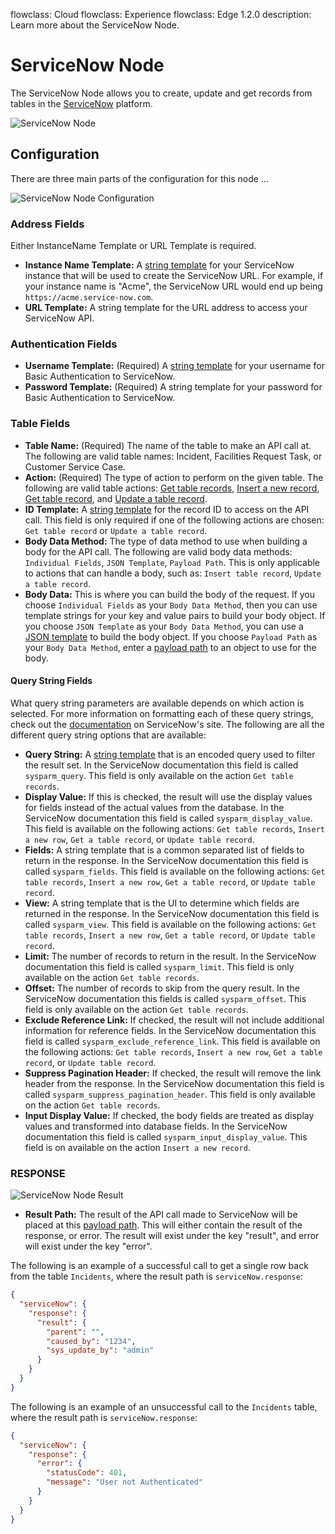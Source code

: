flowclass: Cloud
flowclass: Experience
flowclass: Edge 1.2.0
description: Learn more about the ServiceNow Node.

# ServiceNow Node

The ServiceNow Node allows you to create, update and get records from tables in the [ServiceNow](https://servicenow.com) platform.

![ServiceNow Node](/images/workflows/data/service-now-node.png "ServiceNow Node")

## Configuration

There are three main parts of the configuration for this node ...

![ServiceNow Node Configuration](/images/workflows/data/service-now-node-configuration.png "ServiceNow Node Configuration")

### Address Fields

Either InstanceName Template or URL Template is required.

* **Instance Name Template:** A [string template](/workflows/accessing-payload-data/#string-templates) for your ServiceNow instance that will be used to create the ServiceNow URL. For example, if your instance name is "Acme", the ServiceNow URL would end up being `https://acme.service-now.com`.
* **URL Template:** A string template for the URL address to access your ServiceNow API.

### Authentication Fields

* **Username Template:** (Required) A [string template](/workflows/accessing-payload-data/#string-templates) for your username for Basic Authentication to ServiceNow.
* **Password Template:** (Required) A string template for your password for Basic Authentication to ServiceNow.

### Table Fields

* **Table Name:** (Required) The name of the table to make an API call at. The following are valid table names: Incident, Facilities Request Task, or Customer Service Case.
* **Action:** (Required) The type of action to perform on the given table. The following are valid table actions: [Get table records](https://developer.servicenow.com/app.do#!/rest_api_doc?id=c_TableAPI), [Insert a new record](https://developer.servicenow.com/app.do#!/rest_api_doc?id=r_TableAPI-POST), [Get table record](https://developer.servicenow.com/app.do#!/rest_api_doc?id=r_TableAPI-GETid), and [Update a table record](https://developer.servicenow.com/app.do#!/rest_api_doc?id=r_TableAPI-PUT).
* **ID Template:** A [string template](/workflows/accessing-payload-data/#string-templates) for the record ID to access on the API call. This field is only required if one of the following actions are chosen: `Get table record` or `Update a table record`.
* **Body Data Method:** The type of data method to use when building a body for the API call. The following are valid body data methods: `Individual Fields`, `JSON Template`, `Payload Path`. This is only applicable to actions that can handle a body, such as: `Insert table record`, `Update a table record`.
* **Body Data:** This is where you can build the body of the request. If you choose `Individual Fields` as your `Body Data Method`, then you can use template strings for your key and value pairs to build your body object. If you choose `JSON Template` as your `Body Data Method`, you can use a [JSON template](/workflows/accessing-payload-data/#json-templates) to build the body object. If you choose `Payload Path` as your `Body Data Method`, enter a [payload path](/workflows/accessing-payload-data/#payload-paths) to an object to use for the body.

#### Query String Fields

What query string parameters are available depends on which action is selected. For more information on formatting each of these query strings, check out the [documentation](https://developer.servicenow.com/app.do#!/rest_api_doc?id=r_TableAPI) on ServiceNow's site. The following are all the different query string options that are available:

* **Query String:** A [string template](/workflows/accessing-payload-data/#string-templates) that is an encoded query used to filter the result set. In the ServiceNow documentation this field is called `sysparm_query`. This field is only available on the action `Get table records`.
* **Display Value:** If this is checked, the result will use the display values for fields instead of the actual values from the database. In the ServiceNow documentation this field is called `sysparm_display_value`. This field is available on the following actions: `Get table records`, `Insert a new row`, `Get a table record`, or `Update table record`.
* **Fields:** A string template that is a common separated list of fields to return in the response. In the ServiceNow documentation this field is called `sysparm_fields`. This field is available on the following actions: `Get table records`, `Insert a new row`, `Get a table record`, or `Update table record`.
* **View:** A string template that is the UI to determine which fields are returned in the response. In the ServiceNow documentation this field is called `sysparm_view`. This field is available on the following actions: `Get table records`, `Insert a new row`, `Get a table record`, or `Update table record`.
* **Limit:** The number of records to return in the result. In the ServiceNow documentation this field is called `sysparm_limit`. This field is only available on the action `Get table records`.
* **Offset:** The number of records to skip from the query result. In the ServiceNow documentation this fields is called `sysparm_offset`. This field is only available on the action `Get table records`.
* **Exclude Reference Link:** If checked, the result will not include additional information for reference fields. In the ServiceNow documentation this field is called `sysparm_exclude_reference_link`. This field is available on the following actions: `Get table records`, `Insert a new row`, `Get a table record`, or `Update table record`.
* **Suppress Pagination Header:** If checked, the result will remove the link header from the response. In the ServiceNow documentation this field is called `sysparm_suppress_pagination_header`. This field is only available on the action `Get table records`.
* **Input Display Value:** If checked, the body fields are treated as display values and transformed into database fields. In the ServiceNow documentation this field is called `sysparm_input_display_value`. This field is on available on the action `Insert a new record`.

### RESPONSE

![ServiceNow Node Result](/images/workflows/data/service-now-node-result.png "ServiceNow Node Result")

* **Result Path:** The result of the API call made to ServiceNow will be placed at this [payload path](/workflows/accessing-payload-data/#payload-paths). This will either contain the result of the response, or error. The result will exist under the key "result", and error will exist under the key "error".

The following is an example of a successful call to get a single row back from the table `Incidents`, where the result path is `serviceNow.response`:

```json
{
  "serviceNow": {
    "response": {
      "result": {
        "parent": "",
        "caused_by": "1234",
        "sys_update_by": "admin"
      }
    }
  }
}
```

The following is an example of an unsuccessful call to the `Incidents` table, where the result path is `serviceNow.response`:

```json
{
  "serviceNow": {
    "response": {
      "error": {
        "statusCode": 401,
        "message": "User not Authenticated"
      }
    }
  }
}
```
